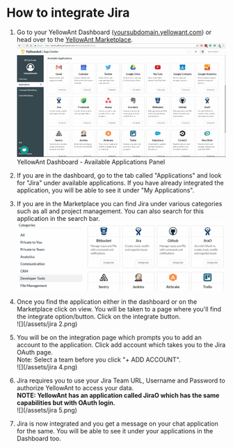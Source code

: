# **How to integrate Jira**

1. Go to your YellowAnt Dashboard \([yoursubdomain.yellowant.com](/yoursubdomain.yellowant.com)\) or head over to the [YellowAnt Marketplace](https://www.yellowant.com/marketplace).  
   ![](/assets/InstaDash.jpg)YellowAnt Dashboard - Available Applications Panel

2. If you are in the dashboard, go to the tab called "Applications" and look for "Jira" under available applications. If you have already integrated the application, you will be able to see it under "My Applications".

3. If you are in the Marketplace you can find Jira under various categories such as all and project management. You can also search for this application in the search bar.  
   ![](/assets/jira.png)

4. Once you find the application either in the dashboard or on the Marketplace click on view. You will be taken to a page where you'll find the integrate option/button. Click on the integrate button.  
   ![](/assets/jira 2.png)

5. You will be on the integration page which prompts you to add an account to the application. Click add account which takes you to the Jira OAuth page.  
   Note: Select a team before you click "+ ADD ACCOUNT".  
   ![](/assets/jira 4.png)

6. Jira requires you to use your Jira Team URL, Username and Password to authorize YellowAnt to access your data.  
   **NOTE: YellowAnt has an application called JiraO which has the same capabilities but with OAuth login.**  
   ![](/assets/jira 5.png)

7. Jira is now integrated and you get a message on your chat application for the same. You will be able to see it under your applications in the Dashboard too.



